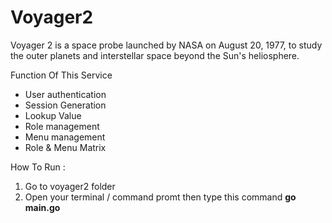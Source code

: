 # Voyager2

Voyager 2 is a space probe launched by NASA on August 20, 1977, to study the outer planets and interstellar space beyond the Sun's heliosphere.

Function Of This Service
- User authentication
- Session Generation
- Lookup Value
- Role management
- Menu management
- Role & Menu Matrix

How To Run :
1. Go to voyager2 folder
2. Open your terminal / command promt then type this command **go main.go**
